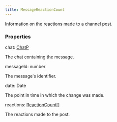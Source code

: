 ```yaml
---
title: MessageReactionCount
---
```


Information on the reactions made to a channel post.

### Properties

<div class="flex flex-col gap-3"><div><div class="flex gap-2"><div class="font-mono"><span class="font-bold">chat</span><span class="opacity-50">:</span> <a href="/gh/types/chatp"  >ChatP</a></div></div><div class="pl-3"><div class="no-margin">

The chat containing the message.

</div></div></div><div><div class="flex gap-2"><div class="font-mono"><span class="font-bold">messageId</span><span class="opacity-50">:</span> <span>number</span></div></div><div class="pl-3"><div class="no-margin">

The message's identifier.

</div></div></div><div><div class="flex gap-2"><div class="font-mono"><span class="font-bold">date</span><span class="opacity-50">:</span> <span href="/">Date</span></div></div><div class="pl-3"><div class="no-margin">

The point in time in which the change was made.

</div></div></div><div><div class="flex gap-2"><div class="font-mono"><span class="font-bold">reactions</span><span class="opacity-50">:</span> <a href="/gh/types/reactioncount"  >ReactionCount</a><span class="opacity-50">[]</span></div></div><div class="pl-3"><div class="no-margin">

The reactions made to the post.

</div></div></div></div>

